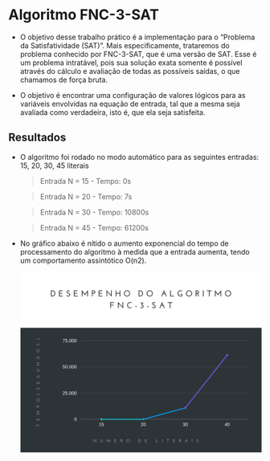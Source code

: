 # Algoritmo FNC-3-SAT

- O objetivo desse trabalho prático é a implementação para o “Problema da Satisfatividade (SAT)”. Mais especificamente, trataremos do problema conhecido por FNC-3-SAT, que é uma versão de SAT. Esse é um problema intratável, pois sua solução exata somente é possível através do cálculo e avaliação de todas as possíveis saídas, o que chamamos de força bruta.

- O objetivo é encontrar uma configuração de valores lógicos para as variáveis envolvidas na equação de entrada, tal que a mesma seja avaliada como verdadeira, isto é, que ela seja satisfeita.

## Resultados

* O algoritmo foi rodado no modo automático para as seguintes entradas: 15, 20, 30, 45 literais

	> Entrada N = 15 - Tempo: 0s
	
	> Entrada N = 20 - Tempo: 7s
	
	> Entrada N = 30 - Tempo: 10800s
	
	> Entrada N = 45 - Tempo: 61200s

- No gráfico abaixo é nítido o aumento exponencial do tempo de
    processamento do algoritmo à medida que a entrada aumenta, tendo
    um comportamento assintótico O(n2).







  ![grafico](https://github.com/IcaroM-CdC/Trabalho-pratico-2-AEDS/blob/main/imagens/Grafico%20desempenho.png)
